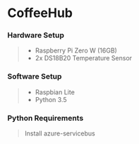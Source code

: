 # CoffeeHub

### Hardware Setup
>- Raspberry Pi Zero W (16GB) 
>- 2x DS18B20 Temperature Sensor 

### Software Setup 
>- Raspbian Lite 
>- Python 3.5 

### Python Requirements
> Install azure-servicebus
